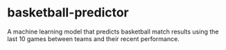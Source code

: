 # basketball-predictor
A machine learning model that predicts basketball match results using the last 10 games between teams and their recent performance.
